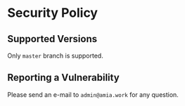 # Security Policy

## Supported Versions

Only `master` branch is supported.

## Reporting a Vulnerability

Please send an e-mail to `admin@amia.work` for any question.
